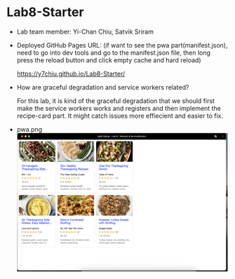 # Lab8-Starter

- Lab team member: Yi-Chan Chiu, Satvik Sriram
- Deployed GitHub Pages URL: (if want to see the pwa part(manifest.json), need to go into dev tools and go to the manifest.json file, then long press the reload button and click empty cache and hard reload)

  https://y7chiu.github.io/Lab8-Starter/
- How are graceful degradation and service workers related?
  
  For this lab, it is kind of the graceful degradation that we should first make the service workers works and registers and then implement the recipe-card part. It might catch issues more effiecient and easier to fix.
  
- pwa.png
![pwa.png](https://github.com/y7chiu/Lab8-Starter/blob/main/Screenshot/pwa.png)
